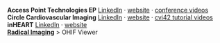 __Access Point Technologies EP__ [LinkedIn](https://www.linkedin.com/company/access-point-technologies-ep) · [website](http://www.accesspointus.com) · [conference videos](http://www.accesspointus.com/conference-videos.html)  
__Circle Cardiovascular Imaging__ [LinkedIn](https://www.linkedin.com/company/circle-cardiovascular-imaging-inc.) · [website](http://www.circlecvi.com) · [cvi42 tutorial videos](https://www.youtube.com/playlist?list=PLBSFtK_IG_fRDJQMEt0k_sndgTNFKVR7b)  
__inHEART__ [LinkedIn](https://www.linkedin.com/company/inheartmedical) · [website](https://www.inheart.fr)  
__[Radical Imaging](http://radicalimaging.com)__ > OHIF Viewer  

